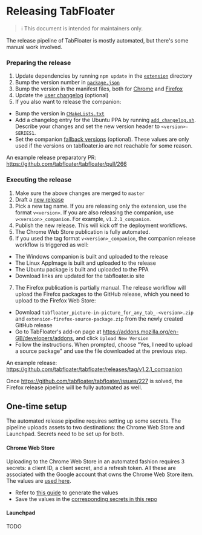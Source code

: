 # Releasing TabFloater

> ℹ️ This document is intended for maintainers only.

The release pipeline of TabFloater is mostly automated, but there's some manual work involved.

### Preparing the release

 1. Update dependencies by running `npm update` in the [`extension`](../extension) directory
 2. Bump the version number in [`package.json`](../extension/package.json)
 3. Bump the version in the manifest files, both for [Chrome](../extension/src/manifest.json) and [Firefox](../extension/src/manifest_firefox.json)
 4. Update the [user changelog](../extension/src/html/updated.html) (optional)
 5. If you also want to release the companion:
   * Bump the version in [`CMakeLists.txt`](../companion/CMakeLists.txt)
   * Add a changelog entry for the Ubuntu PPA by running [`add_changelog.sh`](../companion/packaging/linux/add_changelog.sh). Describe your changes and set the new version header to `<version>-SERIES1`.
   * Set the companion [fallback versions](../extension/src/js/constants.js) (optional). These values are only used if the versions on tabfloater.io are not reachable for some reason.

An example release preparatory PR: https://github.com/tabfloater/tabfloater/pull/266

### Executing the release

 1. Make sure the above changes are merged to `master`
 2. Draft a [new release](https://github.com/tabfloater/tabfloater/releases/new)
 3. Pick a new tag name. If you are releasing only the extension, use the format `v<version>`. If you are also releasing the companion, use `v<version>_companion`. For example, `v1.2.1_companion`.
 4. Publish the new release. This will kick off the deployment workflows.
 5. The Chrome Web Store publication is fully automated.
 6. If you used the tag format `v<version>_companion`, the companion release workflow is triggered as well:
   * The Windows companion is built and uploaded to the release
   * The Linux AppImage is built and uploaded to the release
   * The Ubuntu package is built and uploaded to the PPA
   * Download links are updated for the tabfloater.io site
 7. The Firefox publication is partially manual. The release workflow will upload the Firefox packages to the GitHub release, which you need to upload to the Firefox Web Store:
   * Download `tabfloater_picture-in-picture_for_any_tab_-<version>.zip` and `extension-firefox-source-package.zip` from the newly created GitHub release
   * Go to TabFloater's add-on page at https://addons.mozilla.org/en-GB/developers/addons, and click `Upload New Version`
   * Follow the instructions. When prompted, choose "Yes, I need to upload a source package" and use the file downloaded at the previous step.
 
An example release: https://github.com/tabfloater/tabfloater/releases/tag/v1.2.1_companion

Once https://github.com/tabfloater/tabfloater/issues/227 is solved, the Firefox release pipeline will be fully automated as well.

## One-time setup

The automated release pipeline requires setting up some secrets. The pipeline uploads assets to two destinations: the Chrome Web Store and Launchpad. Secrets need to be set up for both.

#### Chrome Web Store

Uploading to the Chrome Web Store in an automated fashion requires 3 secrets: a client ID, a client secret, and a refresh token. All these are associated with the Google account that owns the Chrome Web Store item. The values are [used here](https://github.com/tabfloater/tabfloater/blob/master/.github/workflows/release_extension.yaml#L33).

 * Refer to [this guide](https://github.com/fregante/chrome-webstore-upload/blob/c4f264605ff0618b268a38924332bc217fa7ca49/How%20to%20generate%20Google%20API%20keys.md) to generate the values
 * Save the values in the [corresponding secrets in this repo](https://github.com/tabfloater/tabfloater/settings/secrets/actions)

#### Launchpad

TODO
